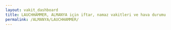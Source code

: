 ```yaml
---
layout: vakit_dashboard
title: LAUCHHAMMER, ALMANYA için iftar, namaz vakitleri ve hava durumu - ilçe/eyalet seç
permalink: /ALMANYA/LAUCHHAMMER/
---
```


<script type="text/javascript">
  var GLOBAL_COUNTRY = 'ALMANYA';
  var GLOBAL_CITY = 'LAUCHHAMMER';
  var GLOBAL_STATE = '';
  var lat = 72;
  var lon = 21;
</script>
